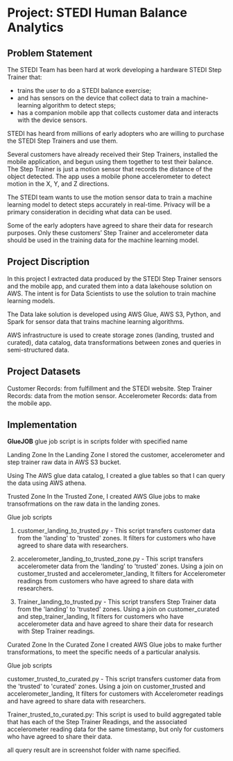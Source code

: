 # Project: STEDI Human Balance Analytics 

## Problem Statement

The STEDI Team has been hard at work developing a hardware STEDI Step Trainer that:

- trains the user to do a STEDI balance exercise;
- and has sensors on the device that collect data to train a machine-learning algorithm to detect steps;
- has a companion mobile app that collects customer data and interacts with the device sensors.

STEDI has heard from millions of early adopters who are willing to purchase the STEDI Step Trainers and use them.

Several customers have already received their Step Trainers, installed the mobile application, and begun using them together to test their balance. The Step Trainer is just a motion sensor that records the distance of the object detected. The app uses a mobile phone accelerometer to detect motion in the X, Y, and Z directions.

The STEDI team wants to use the motion sensor data to train a machine learning model to detect steps accurately in real-time. Privacy will be a primary consideration in deciding what data can be used.

Some of the early adopters have agreed to share their data for research purposes. Only these customers’ Step Trainer and accelerometer data should be used in the training data for the machine learning model.

## Project Discription

In this project I extracted data produced by the STEDI Step Trainer sensors and the mobile app, and curated them into a data lakehouse solution on AWS. The intent is for Data Scientists to use the solution to train machine learning models.

The Data lake solution is developed using AWS Glue, AWS S3, Python, and Spark for sensor data that trains machine learning algorithms.

AWS infrastructure is used to create storage zones (landing, trusted and curated), data catalog, data transformations between zones and queries in semi-structured data.

## Project Datasets

Customer Records: from fulfillment and the STEDI website.
Step Trainer Records: data from the motion sensor.
Accelerometer Records: data from the mobile app.

## Implementation

**GlueJOB**
glue job script is in scripts folder with specified name

Landing Zone
In the Landing Zone I stored the customer, accelerometer and step trainer raw data in AWS S3 bucket.

Using The AWS glue data catalog, I created a glue tables so that I can query the data using AWS athena.

Trusted Zone
In the Trusted Zone, I created AWS Glue jobs to make transofrmations on the raw data in the landing zones.

Glue job scripts

1. customer_landing_to_trusted.py - This script transfers customer data from the 'landing' to 'trusted' zones. It filters for customers who have agreed to share data with researchers.

2. accelerometer_landing_to_trusted_zone.py - This script transfers accelerometer data from the 'landing' to 'trusted' zones. Using a join on customer_trusted and accelerometer_landing, It filters for Accelerometer readings from customers who have agreed to share data with researchers.

3. Trainer_landing_to_trusted.py - This script transfers Step Trainer data from the 'landing' to 'trusted' zones. Using a join on customer_curated and step_trainer_landing, It filters for customers who have accelerometer data and have agreed to share their data for research with Step Trainer readings.

Curated Zone
In the Curated Zone I created AWS Glue jobs to make further transformations, to meet the specific needs of a particular analysis.

Glue job scripts

customer_trusted_to_curated.py - This script transfers customer data from the 'trusted' to 'curated' zones. Using a join on customer_trusted and accelerometer_landing, It filters for customers with Accelerometer readings and have agreed to share data with researchers.

Trainer_trusted_to_curated.py: This script is used to build aggregated table that has each of the Step Trainer Readings, and the associated accelerometer reading data for the same timestamp, but only for customers who have agreed to share their data.



all query result are in screenshot folder with name specified.




